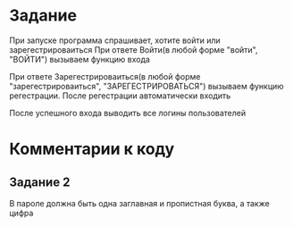 <h1> Задание</h1>
При запуске программа спрашивает, хотите войти или зарегестрироваиться
При ответе Войти(в любой форме "войти", "ВОЙТИ") вызываем функцию входа 


При ответе Зарегестрироваиться(в любой форме "зарегестрироваиться", "ЗАРЕГЕСТРИРОВАТЬСЯ") вызываем функцию регестрации.
После регестрации автоматически входить

После успешного входа выводить все логины пользователей
<h1> Комментарии к коду</h1>
<h2>Задание 2</h2>
В пароле должна быть одна заглавная и пропистная буква, а также цифра
